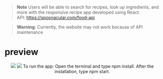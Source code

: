 > **Note** Users will be able to search for recipes, look up ingredients, and more with the responsive recipe app developed using React.<br>
API: https://spoonacular.com/food-api

> **Warning**: Currently, the website may not work because of API maintenance
<h1>preview</h1>
<div align="center">
<img src="https://user-images.githubusercontent.com/109925130/191074582-42c941d4-e627-4dc7-a12a-ea058eed445a.gif">
<img src="https://user-images.githubusercontent.com/109925130/191074927-b3bc4b87-1406-408c-8175-99bf11f8737f.png">
 To run the app: Open the terminal and type npm install. After the installation, type npm start.
</div>

